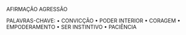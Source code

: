 AFIRMAÇÃO
AGRESSÃO

PALAVRAS-CHAVE:
• CONVICÇÃO
• PODER INTERIOR
• CORAGEM
• EMPODERAMENTO
• SER INSTINTIVO
• PACIÊNCIA